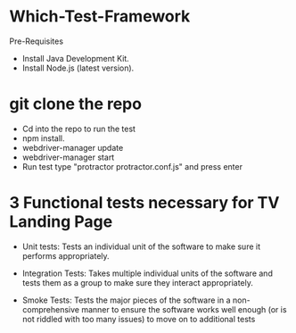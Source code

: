 # Which-Test-Framework

Pre-Requisites
* Install Java Development Kit.
* Install Node.js (latest version).

# git clone the repo

* Cd into the repo to run the test
* npm install.
* webdriver-manager update
* webdriver-manager start
* Run test type "protractor protractor.conf.js" and press enter 


# 3 Functional tests necessary for TV Landing Page

* Unit tests: Tests an individual unit of the software to make sure it performs appropriately.

* Integration Tests: Takes multiple individual units of the software and tests them as a group to make sure they interact
  appropriately.


* Smoke Tests: Tests the major pieces of the software in a non-comprehensive manner to ensure the software works well enough
  (or is not riddled with too many issues) to move on to additional tests
